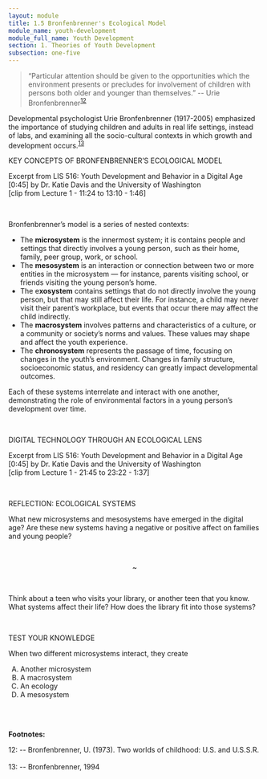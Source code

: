 ```yaml
---
layout: module
title: 1.5 Bronfenbrenner's Ecological Model
module_name: youth-development
module_full_name: Youth Development
section: 1. Theories of Youth Development
subsection: one-five
---
```


>“Particular attention should be given to the opportunities which the environment presents or precludes for involvement of children with persons both older and younger than themselves.” -- Urie Bronfenbrenner<sup>[12](#fn12)</sup> 

Developmental psychologist Urie Bronfenbrenner (1917-2005) emphasized the importance of studying children and adults in real life settings, instead of labs, and examining all the socio-cultural contexts in which growth and development occurs.<sup>[13](#fn13)</sup> 

<div class="explanatory">  
  <p><span class="box-title">KEY CONCEPTS OF BRONFENBRENNER’S ECOLOGICAL MODEL</span></p> 
  <p>Excerpt from LIS 516: Youth Development and Behavior in a Digital Age [0:45] by Dr. Katie Davis and the University of Washington 
<br>
[clip from Lecture 1 - 11:24 to 13:10 - 1:46]
</p> 
</div>
<br>

Bronfenbrenner’s model is a series of nested contexts: 

- The **microsystem** is the innermost system; it is contains people and settings that directly involves a young person, such as their home, family, peer group, work, or school.  
- The **mesosystem** is an interaction or connection between two or more entities in the microsystem — for instance, parents visiting school, or friends visiting the young person’s home.  
- The e**xosystem** contains settings that do not directly involve the young person, but that may still affect their life. For instance, a child may never visit their parent’s workplace, but events that occur there may affect the child indirectly. 
- The **macrosystem** involves patterns and characteristics of a culture, or a community or society’s norms and values. These values may shape and affect the youth experience.  
- The **chronosystem** represents the passage of time, focusing on changes in the youth’s environment. Changes in family structure, socioeconomic status, and residency can greatly impact developmental outcomes.  

Each of these systems interrelate and interact with one another, demonstrating the role of environmental factors in a young person’s development over time. 

<br>
<div class="explanatory">  
  <p><span class="box-title">DIGITAL TECHNOLOGY THROUGH AN ECOLOGICAL LENS</span></p> 
  <p>Excerpt from LIS 516: Youth Development and Behavior in a Digital Age [0:45] by Dr. Katie Davis and the University of Washington 
<br>
[clip from Lecture 1 - 21:45 to 23:22 - 1:37]</p>
</div>
<br>
    
<div class="reflection"> 

  <p><span class="box-title">REFLECTION: ECOLOGICAL SYSTEMS</span></p> 

  <p>What new microsystems and mesosystems have emerged in the digital age? Are these new systems having a negative or positive affect on families and young people?</p>
<br>
<p style="text-align:center">~</p> 
<br>
<p>Think about a teen who visits your library, or another teen that you know. What systems affect their life? How does the library fit into those systems? </p>
</div>
<br>

<div class="reflection"> 

  <p><span class="box-title">TEST YOUR KNOWLEDGE</span></p> 

  <p>When two different microsystems interact, they create </p> 
  <ol type="A">
  <li>Another microsystem </li>
  <li>A macrosystem</li>
  <li>An ecology</li>
  <li>A mesosystem</li>
  </ol>
</div>
<br>
<br>

**Footnotes:**

<a name="fn12">12</a>:  -- Bronfenbrenner, U. (1973). Two worlds of childhood: U.S. and U.S.S.R. 
<br>  
<a name="fn13">13</a>:  --  Bronfenbrenner, 1994 

